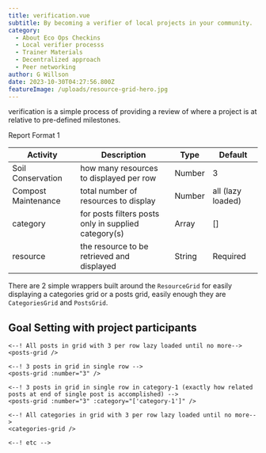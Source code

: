 ```yaml
---
title: verification.vue
subtitle: By becoming a verifier of local projects in your community. 
category:
  - About Eco Ops Checkins
  - Local verifier processs
  - Trainer Materials 
  - Decentralized approach
  - Peer networking
author: G Willson
date: 2023-10-30T04:27:56.800Z
featureImage: /uploads/resource-grid-hero.jpg
---
```


verification is a simple process of providing a review of where a project is at relative to pre-defined 
milestones.   

Report Format 1

| Activity     | Description                                          | Type   | Default           |
| -------- | ---------------------------------------------------- | ------ | ----------------- |
| Soil Conservation   | how many resources to displayed per row              | Number | 3                 |
| Compost Maintenance   | total number of resources to display                 | Number | all (lazy loaded) |
| category | for posts filters posts only in supplied category(s) | Array  | \[]               |
| resource | the resource to be retrieved and displayed           | String | Required          |

There are 2 simple wrappers built around the `ResourceGrid` for easily displaying a categories grid or a posts grid, easily enough they are `CategoriesGrid` and `PostsGrid`.

## Goal Setting with project participants
```
<--! All posts in grid with 3 per row lazy loaded until no more-->
<posts-grid />

<--! 3 posts in grid in single row -->
<posts-grid :number="3" />

<--! 3 posts in grid in single row in category-1 (exactly how related posts at end of single post is accomplished) -->
<posts-grid :number="3" :category="['category-1']" />

<--! All categories in grid with 3 per row lazy loaded until no more-->
<categories-grid />

<--! etc -->
```
